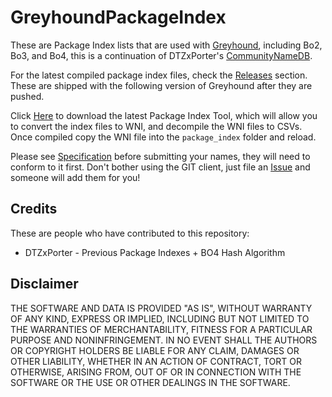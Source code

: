 # GreyhoundPackageIndex

These are Package Index lists that are used with [Greyhound](https://github.com/Scobalula/Greyhound), including Bo2, Bo3, and Bo4, this is a continuation of DTZxPorter's [CommunityNameDB](https://github.com/dtzxporter/CommunityNameDB).

For the latest compiled package index files, check the [Releases](https://github.com/Scobalula/GreyhoundPackageIndex/releases) section. These are shipped with the following version of Greyhound after they are pushed.

Click [Here](https://github.com/Scobalula/GreyhoundPackageIndex/raw/master/PackageIndexTool/PackageIndexTool.exe) to download the latest Package Index Tool, which will allow you to convert the index files to WNI, and decompile the WNI files to CSVs. Once compiled copy the WNI file into the `package_index` folder and reload.

Please see [Specification](https://github.com/Scobalula/GreyhoundPackageIndex/blob/master/PackageIndexSpecBo4.md) before submitting your names, they will need to conform to it first. Don't bother using the GIT client, just file an [Issue](https://github.com/Scobalula/GreyhoundPackageIndex/issues) and someone will add them for you!

## Credits

These are people who have contributed to this repository:

* DTZxPorter - Previous Package Indexes + BO4 Hash Algorithm

## Disclaimer

THE SOFTWARE AND DATA IS PROVIDED "AS IS", WITHOUT WARRANTY OF ANY KIND, EXPRESS OR
IMPLIED, INCLUDING BUT NOT LIMITED TO THE WARRANTIES OF MERCHANTABILITY,
FITNESS FOR A PARTICULAR PURPOSE AND NONINFRINGEMENT. IN NO EVENT SHALL THE
AUTHORS OR COPYRIGHT HOLDERS BE LIABLE FOR ANY CLAIM, DAMAGES OR OTHER
LIABILITY, WHETHER IN AN ACTION OF CONTRACT, TORT OR OTHERWISE, ARISING FROM,
OUT OF OR IN CONNECTION WITH THE SOFTWARE OR THE USE OR OTHER DEALINGS IN THE
SOFTWARE.
